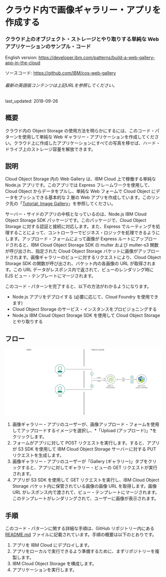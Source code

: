 # クラウド内で画像ギャラリー・アプリを作成する

### クラウド上のオブジェクト・ストレージとやり取りする単純な Web アプリケーションのサンプル・コード

English version: https://developer.ibm.com/patterns/build-a-web-gallery-app-in-the-cloud

ソースコード: https://github.com/IBM/cos-web-gallery

###### 最新の英語版コンテンツは上記URLを参照してください。
last_updated: 2018-09-26

 
## 概要

クラウド内の Object Storage の使用方法を明らかにするには、このコード・パターンを使用して単純な Web ギャラリー・アプリケーションを作成してください。クラウド上に作成したアプリケーションにすべての写真を移せば、ハード・ドライブ上のストレージ容量を解放できます。

## 説明

Cloud Object Storage 内の Web Gallery は、IBM Cloud 上で稼働する単純な Node.js アプリです。このアプリでは Express フレームワークを使用して、Cloud Object からデータをプルし、単純な Web フォームで Cloud Object にデータをプッシュできる基本的な 2 層の Web アプリを作成しています。このリンク先の「[Tutorial: Image Gallery](https://cloud.ibm.com/docs/services/cloud-object-storage/tutorials/web-application.html)」を参照してください。

サーバー・サイドのアプリの中核となっているのは、Node.js IBM Cloud Object Storage SDK パッケージです。このパッケージで、Cloud Object Storage に対する認証と接続に対応します。また、Express でルーティングを処理することによって、コントローラーでビジネス・ロジックを処理できるようにします。アップロード・フォームによって画像が Express ルートにアップロードされると、IBM Cloud Object Storage SDK の multer および multer-s3 関数が呼び出され、指定された Cloud Object Storage バケットに画像がアップロードされます。画像ギャラリーのビューに対するリクエストにより、Cloud Object Storage SDK の関数が呼び出され、バケット内の各画像の URL が取得されます。この URL データがレスポンス内で返されて、ビューのレンダリング時に EJS ビュー・テンプレートにマージされます。

このコード・パターンを完了すると、以下の方法がわかるようになります。

* Node.js アプリをデプロイする (必要に応じて、Cloud Foundry を使用できます)
* Cloud Object Storage のサービス・インスタンスをプロビジョニングする
* Node.js IBM Cloud Object Storage SDK を使用して Cloud Object Storage とやり取りする

## フロー

![フロー](./images/arch-image-gallery-object-storage-cloud.png)

1. 画像ギャラリー・アプリのユーザーが、画像アップロード・フォームを使用してアップロードするイメージを選択し、*「Upload (アップロード)」*をクリックします。
2. フォームがアプリに対して POST リクエストを実行します。すると、アプリが S3 SDK を使用して IBM Cloud Object Storage サーバーに対する PUT リクエストを生成します。
3. 画像ギャラリー・アプリのユーザーが「Gallery (ギャラリー)」タブをクリックすると、アプリに対してギャラリー・ビューの GET リクエストが実行されます。
4. アプリが S3 SDK を使用して GET リクエストを実行し、IBM Cloud Object Storage バケット内に保管されている画像の画像 URL を取得します。画像 URL がレスポンス内で渡されて、ビュー・テンプレートにマージされます。このテンプレートがレンダリングされて、ユーザーに画像が表示されます。

## 手順

このコード・パターンに関する詳細な手順は、GitHub リポジトリー内にある [README.md](https://github.com/IBM/cos-web-gallery/blob/master/README.md) ファイルに記載されています。手順の概要は以下のとおりです。

1. アプリを IBM Cloud にデプロイします。
2. アプリをローカルで実行できるよう準備するために、まずリポジトリーを複製します。
3. IBM Cloud Object Storage を構成します。
4. アプリケーションを実行します。
